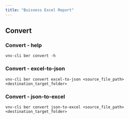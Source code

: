 ```yaml
---
title: "Buisness Excel Report"
---
```


## Convert

### Convert - help

```shell
vnv-cli ber convert -h
```

### Convert - excel-to-json

```shell
vnv-cli ber convert excel-to-json <source_file_path> <destination_target_folder>
```

### Convert - json-to-excel

```shell
vnv-cli ber convert json-to-excel <source_file_path> <destination_target_folder>
```
